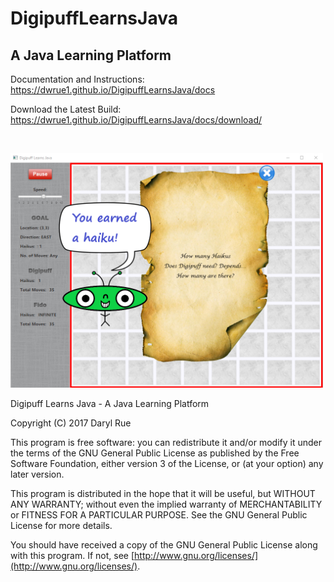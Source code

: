 # DigipuffLearnsJava
## A Java Learning Platform

Documentation and Instructions:
https://dwrue1.github.io/DigipuffLearnsJava/docs

Download the Latest Build:
https://dwrue1.github.io/DigipuffLearnsJava/docs/download/

<p>&nbsp;</p>

<img src="docs/img/earned-haiku.png" width="500">

Digipuff Learns Java - A Java Learning Platform

Copyright (C) 2017  Daryl Rue

This program is free software: you can redistribute it and/or modify
it under the terms of the GNU General Public License as published by
the Free Software Foundation, either version 3 of the License, or
(at your option) any later version.

This program is distributed in the hope that it will be useful,
but WITHOUT ANY WARRANTY; without even the implied warranty of
MERCHANTABILITY or FITNESS FOR A PARTICULAR PURPOSE.  See the
GNU General Public License for more details.

You should have received a copy of the GNU General Public License
along with this program.  If not, see [http://www.gnu.org/licenses/](http://www.gnu.org/licenses/).
